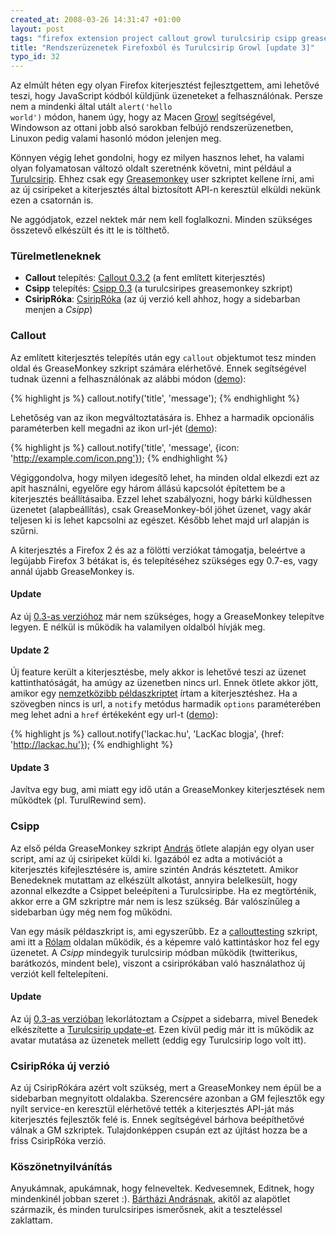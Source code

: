 ```yaml
--- 
created_at: 2008-03-26 14:31:47 +01:00
layout: post
tags: "firefox extension project callout growl turulcsirip csipp greasemonkey"
title: "Rendszerüzenetek Firefoxból és Turulcsirip Growl [update 3]"
typo_id: 32
---
```

Az elmúlt héten egy olyan Firefox kiterjesztést fejlesztgettem, ami lehetővé teszi, hogy JavaScript kódból küldjünk üzeneteket a felhasználónak. Persze nem a mindenki által utált <code>alert('hello world')</code> módon, hanem úgy, hogy az Macen [Growl][1] segítségével, Windowson az ottani jobb alsó sarokban felbújó rendszerüzenetben, Linuxon pedig valami hasonló módon jelenjen meg.

Könnyen végig lehet gondolni, hogy ez milyen hasznos lehet, ha valami olyan folyamatosan változó oldalt szeretnénk követni, mint például a [Turulcsirip][2]. Ehhez csak egy [Greasemonkey][3] user szkriptet kellene írni, ami az új csiripeket a kiterjesztés által biztosított API-n keresztül elküldi nekünk ezen a csatornán is.

Ne aggódjatok, ezzel nektek már nem kell foglalkozni. Minden szükséges összetevő elkészült és itt le is tölthető.

[1]: http://growl.info/
[2]: http://turulcsirip.hu/
[3]: https://addons.mozilla.org/en-US/firefox/addon/748


### Türelmetleneknek

* **Callout** telepítés: [Callout 0.3.2](http://lackac.hu/lab/callout/callout.xpi) (a fent említett kiterjesztés)
* **Csipp** telepítés: [Csipp 0.3](http://lackac.hu/lab/callout/csipp.user.js) (a turulcsiripes greasemonkey szkript)
* **CsiripRóka**: [CsiripRóka][4] (az új verzió kell ahhoz, hogy a sidebarban menjen a *Csipp*)

[4]: http://turulcsirip.hu/csiriproka/

### Callout

Az említett kiterjesztés telepítés után egy <code>callout</code> objektumot tesz minden oldal és GreaseMonkey szkript számára elérhetővé. Ennek segítségével tudnak üzenni a felhasználónak az alábbi módon (<a href="#" onclick="if (typeof(callout) != 'undefined') {callout.notify('Hello', 'World!');} else {alert('nincs még fent a callout kiterjesztés :(');}; return false;">demo</a>):

{% highlight js %}
callout.notify('title', 'message');
{% endhighlight %}

Lehetőség van az ikon megváltoztatására is. Ehhez a harmadik opcionális paraméterben kell megadni az ikon url-jét (<a href="#" onclick="if (typeof(callout) != 'undefined') {callout.notify('Hello World!', 'this is a ninja!', {icon: 'http://lackac.hu/lab/callout/ninja.png'});} else {alert('nincs még fent a callout kiterjesztés :(');}; return false;">demo</a>):

{% highlight js %}
callout.notify('title', 'message',
  {icon: 'http://example.com/icon.png'});
{% endhighlight %}

Végiggondolva, hogy milyen idegesítő lehet, ha minden oldal elkezdi ezt az apit használni, egyelőre egy három állású kapcsolót építettem be a kiterjesztés beállításaiba. Ezzel lehet szabályozni, hogy bárki küldhessen üzenetet (alapbeállítás), csak GreaseMonkey-ból jöhet üzenet, vagy akár teljesen ki is lehet kapcsolni az egészet. Később lehet majd url alapján is szűrni.

A kiterjesztés a Firefox 2 és az a fölötti verziókat támogatja, beleértve a legújabb Firefox 3 bétákat is, és telepítéséhez szükséges egy 0.7-es, vagy annál újabb GreaseMonkey is.

#### Update

Az új [0.3-as verzióhoz](http://lackac.hu/lab/callout/callout_0.3.xpi) már nem szükséges, hogy a GreaseMonkey telepítve legyen. E nélkül is működik ha valamilyen oldalból hívják meg.

#### Update 2

Új feature került a kiterjesztésbe, mely akkor is lehetővé teszi az üzenet kattinthatóságát, ha amúgy az üzenetben nincs url. Ennek ötlete akkor jött, amikor egy [nemzetközibb példaszkriptet][10] írtam a kiterjesztéshez. Ha a szövegben nincs is url, a <code>notify</code> metódus harmadik <code>options</code> paraméterében meg lehet adni a <code>href</code> értékeként egy url-t (<a href="#" onclick="if (typeof(callout) != 'undefined') {callout.notify('lackac.hu', 'LacKac blogja', {href: 'http://lackac.hu'});} else {alert('nincs még fent a callout kiterjesztés :(');}; return false;">demo</a>):

{% highlight js %}
callout.notify('lackac.hu', 'LacKac blogja',
  {href: 'http://lackac.hu'});
{% endhighlight %}

[10]: http://lackac.hu/2008/04/04/digg-kovetese-rendszeruzenetekben.html

#### Update 3

Javítva egy bug, ami miatt egy idő után a GreaseMonkey kiterjesztések nem működtek (pl. TurulRewind sem).

### Csipp

Az első példa GreaseMonkey szkript [András][5] ötlete alapján egy olyan user script, ami az új csiripeket küldi ki. Igazából ez adta a motivációt a kiterjesztés kifejlesztésére is, amire szintén András késztetett. Amikor Benedeknek mutattam az elkészült alkotást, annyira belelkesült, hogy azonnal elkezdte a Csippet beleépíteni a Turulcsiripbe. Ha ez megtörténik, akkor erre a GM szkriptre már nem is lesz szükség. Bár valószínűleg a sidebarban úgy még nem fog működni.

[5]: http://barthazi.hu

Van egy másik példaszkript is, ami egyszerűbb. Ez a [callouttesting][7] szkript, ami itt a [Rólam][8] oldalan működik, és a képemre való kattintáskor hoz fel egy üzenetet. A *Csipp* mindegyik turulcsirip módban működik (twitterikus, barátkozós, mindent bele), viszont a csiriprókában való használathoz új verziót kell feltelepíteni.

[7]: http://lackac.hu/lab/callout/callouttesting.user.js
[8]: http://lackac.hu/pages/about.html

#### Update

Az új [0.3-as verzióban](http://lackac.hu/lab/callout/csipp_0.3.user.js) lekorlátoztam a *Csipp*et a sidebarra, mivel Benedek elkészítette a [Turulcsirip update-et][9]. Ezen kívül pedig már itt is működik az avatar mutatása az üzenetek mellett (eddig egy Turulcsirip logo volt itt).

[9]: http://turulcsirip.hu/notify/

### CsiripRóka új verzió

Az új CsiripRókára azért volt szükség, mert a GreaseMonkey nem épül be a sidebarban megnyitott oldalakba. Szerencsére azonban a GM fejlesztők egy nyílt service-en keresztül elérhetővé tették a kiterjesztés API-ját más kiterjesztés fejlesztők felé is. Ennek segítségével bárhova beépíthetővé válnak a GM szkriptek. Tulajdonképpen csupán ezt az újítást hozza be a friss CsiripRóka verzió.

### Köszönetnyilvánítás

Anyukámnak, apukámnak, hogy felneveltek. Kedvesemnek, Editnek, hogy mindenkinél jobban szeret :). [Bártházi Andrásnak][6], akitől az alapötlet származik, és minden turulcsiripes ismerősnek, akit a teszteléssel zaklattam.

[6]: http://turulcsirip.hu/perma/777343162

